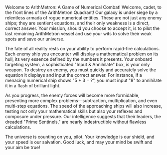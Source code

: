 Welcome to ArithMetron: A Game of Numerical Combat!
Welcome, cadet, to the front lines of the ArithMetron Quadrant! Our galaxy is under siege by a relentless armada of rogue numerical entities. These are not just any enemy ships; they are sentient equations, and their only weakness is a direct, correct answer. Your mission, should you choose to accept it, is to pilot the last remaining ArithMetron vessel and use your wits to solve their weak spots and save our universe.

The fate of all reality rests on your ability to perform rapid-fire calculations. Each enemy ship you encounter will display a mathematical problem on its hull, its very essence defined by the numbers it presents. Your onboard targeting system, a sophisticated "Input & Annihilate" box, is your only weapon. To destroy an enemy, you must quickly and accurately solve the equation it displays and input the correct answer. For instance, if a menacing numerical ship shows "5 + 3 = ?", you must input "8" to annihilate it in a flash of brilliant light.

As you progress, the enemy forces will become more formidable, presenting more complex problems—subtraction, multiplication, and even multi-step equations. The speed of the approaching ships will also increase, testing not only your mathematical skills but also your reflexes and composure under pressure. Our intelligence suggests that their leaders, the dreaded "Prime Sentinels," are nearly indestructible without flawless calculations.

The universe is counting on you, pilot. Your knowledge is our shield, and your speed is our salvation. Good luck, and may your mind be swift and your aim be true!
